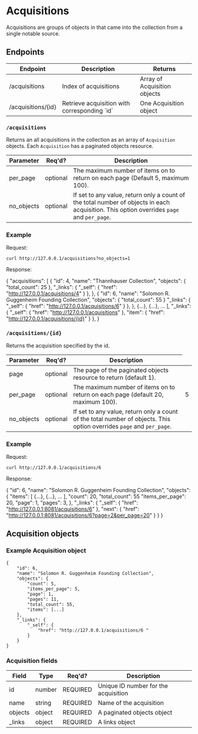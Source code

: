 Acquisitions
====================

Acquisitions are groups of objects in that came into the collection from a 
single notable source.

## Endpoints

<table>
    <thead>
        <th>Endpoint</th>
        <th>Description</th>
        <th>Returns</th>
    </thead>
    <tbody>
        <tr>
            <td>/acquisitions</td>
            <td>Index of acquisitions</td>
            <td>Array of Acquisition objects</td>
        </tr>
        <tr>
            <td>/acquisitions/{id}</td>
            <td>Retrieve acquisition with corresponding `id`</td>
            <td>One Acquisition object</td>
        </tr>
    </tbody>
</table>

### `/acquisitions`

Returns an all acquisitions in the collection as an array of `Acquisition` objects. Each `Acquisition` has a paginated objects resource.

<table>
    <thead>
        <tr>
            <th>Parameter</th>
            <th>Req'd?</th>
            <th>Description</th>
        </tr>
    </thead>
    <tbody>
        <tr>
            <td>per_page</td>
            <td>optional</td>
            <td>The maximum number of items on to return on each page (Default 
                5, maximum 100).</td>
        </tr>
        <tr>
            <td>no_objects</td>
            <td>optional</td>
            <td>If set to any value, return only a count of the total number
                of objects in each acquisition. This option overrides 
                <code>page</code> and <code>per_page</code>.</td>
        </tr>
    </tbody>
</table>

### Example

Request:

    curl http://127.0.0.1/acquisitions?no_objects=1

Response:

{
    "acquisitions": [
        {
            "id": 4, 
            "name": "Thannhauser Collection", 
            "objects": {
                "total_count": 25
            },
            "_links": {
                "_self": {
                    "href": "http://127.0.0.1/acquisitions/4"
                }
            }, 
        }, 
        {
            "id": 6, 
            "name": "Solomon R. Guggenheim Founding Collection", 
            "objects": {
                "total_count": 55
            }
            "_links": {
                "_self": {
                    "href": "http://127.0.0.1/acquisitions/6"
                }
            }, 
        }, 
        {...}, 
        {...}, 
        ...
    ],
    "_links": {
        "_self": {
            "href": "http://127.0.0.1/acquisitions"
        }, 
        "item": {
            "href": "http://127.0.0.1/acquisitions/{id}"
        }
    }, 
}

### `/acquisitions/{id}`

Returns the acquisition specified by the id.

<table>
    <thead>
        <tr>
            <th>Parameter</th>
            <th>Req'd?</th>
            <th>Description</th>
        </tr>
    </thead>
    <tbody>
        <tr>
            <td>page</td>
            <td>optional</td>
            <td>The page of the paginated objects resource to return 
                (default 1).</td>
        </tr>
        <tr>
            <td>per_page</td>
            <td>optional</td>
            <td>The maximum number of items on to return on each page (default 
                20, maximum 100).</td>
            <td>5</td>
        </tr>
        <tr>
            <td>no_objects</td>
            <td>optional</td>
            <td>If set to any value, return only a count of the total number
                of objects. This option overrides 
                <code>page</code> and <code>per_page</code>.</td>
        </tr>
    </tbody>
</table>

### Example

Request:

    curl http://127.0.0.1/acquisitions/6

Response:

{
    "id": 6, 
    "name": "Solomon R. Guggenheim Founding Collection", 
    "objects": {
        "items": [
            {...}, 
            {...}, 
            ...
        ], 
        "count": 20, 
        "total_count": 55
        "items_per_page": 20, 
        "page": 1, 
        "pages": 3, 
    },
    "_links": {
        "_self": {
            "href": "http://127.0.0.1:8081/acquisitions/6"
        }, 
        "next": {
            "href": "http://127.0.0.1:8081/acquisitions/6?page=2&per_page=20"
        }
    }
}


## Acquisition objects

### Example Acquisition object
    {
        "id": 6, 
        "name": "Solomon R. Guggenheim Founding Collection", 
        "objects": {
            "count": 5, 
            "items_per_page": 5, 
            "page": 1, 
            "pages": 11, 
            "total_count": 55,
            "items": [...]
        },
        "_links": {
            "_self": {
                "href": "http://127.0.0.1/acquisitions/6 "
            }
        }
    }

### Acquisition fields

<table>
    <thead>
        <tr>
            <th>Field</th>
            <th>Type</th>
            <th>Req'd?</th>
            <th>Description</th>
        </tr>
    </thead>
    <tbody>
        <tr>
            <td>id</td>
            <td>number</td>
            <td>REQUIRED</td>
            <td>Unique ID number for the acquisition</td>
        </tr>
        <tr>
            <td>name</td>
            <td>string</td>
            <td>REQUIRED</td>
            <td>Name of the acquisition</td>
        </tr>
        <tr>
            <td>objects</td>
            <td>object</td>
            <td>REQUIRED</td>
            <td>A paginated objects object</td>
        </tr>
        <tr>
            <td>_links</td>
            <td>object</td>
            <td>REQUIRED</td>
            <td>A links object</td>
        </tr>
    </tbody>
</table>

